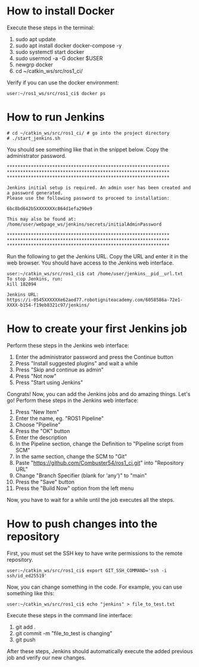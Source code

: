 # How to install Docker

Execute these steps in the terminal:

1. sudo apt update
2. sudo apt install docker docker-compose -y
3. sudo systemctl start docker
4. sudo usermod -a -G docker $USER
5. newgrp docker
6. cd ~/catkin_ws/src/ros1_ci/

Verify if you can use the docker environment:

```console
user:~/ros1_ws/src/ros1_ci$ docker ps
```

# How to run Jenkins

```console
# cd ~/catkin_ws/src/ros1_ci/ # go into the project directory
# ./start_jenkins.sh
```

You should see something like that in the snippet below. Copy the administrator password.

```console
*************************************************************
*************************************************************
*************************************************************

Jenkins initial setup is required. An admin user has been created and a password generated.
Please use the following password to proceed to installation:

6bc8bd642b5XXXXXXXc864d1efa290e9

This may also be found at: /home/user/webpage_ws/jenkins/secrets/initialAdminPassword

*************************************************************
*************************************************************
*************************************************************
```

Run the following to get the Jenkins URL. Copy the URL and enter it in the web browser. You should have access to the Jenkins web interface.

```console
user:~/catkin_ws/src/ros1_ci$ cat /home/user/jenkins__pid__url.txt
To stop Jenkins, run:
kill 182094

Jenkins URL:
https://i-0545XXXXXXe62aed77.robotigniteacademy.com/6058586a-72e1-XXXX-b154-f19eb8321c97/jenkins/
```

# How to create your first Jenkins job

Perform these steps in the Jenkins web interface:

1. Enter the administrator password and press the Continue button
2. Press "Install suggested plugins" and wait a while
3. Press "Skip and continue as admin"
4. Press "Not now"
5. Press "Start using Jenkins"

Congrats! Now, you can add the Jenkins jobs and do amazing things. Let's go! Perform these steps in the Jenkins web interface:

1. Press "New Item"
2. Enter the name, eg. "ROS1 Pipeline"
3. Choose "Pipeline"
4. Press the "OK" button
5. Enter the description
6. In the Pipeline section, change the Definition to "Pipeline script from SCM"
7. In the same section, change the SCM to "Git"
8. Paste "https://github.com/Combuster54/ros1_ci.git" into "Repository URL"
9. Change "Branch Specifier (blank for 'any')" to "main"
10. Press the "Save" button
11. Press the "Build Now" option from the left menu

Now, you have to wait for a while until the job executes all the steps.

# How to push changes into the repository

First, you must set the SSH key to have write permissions to the remote repository.

```console
user:~/catkin_ws/src/ros1_ci$ export GIT_SSH_COMMAND='ssh -i ssh/id_ed25519'
```

Now, you can change something in the code. For example, you can use something like this:

```console
user:~/catkin_ws/src/ros1_ci$ echo "jenkins" > file_to_test.txt
```

Execute these steps in the command line interface:

1. git add .
2. git commit -m "file_to_test is changing"
3. git push

After these steps, Jenkins should automatically execute the added previous job and verify our new changes.